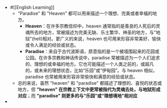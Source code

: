 - #[[English Learning]]
	- "Paradise" 和 "Heaven" 都可以用来描述一个理想、完美或者幸福的地方。
		- **Heaven**：在许多宗教信仰中，heaven 通常指的是善良的人死后的灵魂所去的地方，常被描述为完美无缺、乐土繁华、神圣的地方，与"地狱"(hell)相对。更广义的来说，heaven 也可用来形容非常美好、愉快或令人满足的经验或状态。
		- **Paradise**：来自于古代波斯语，原意指的是一个被墙围起来的花园或公园。在许多宗教和神话传说中，paradise 常被描述为一个人们追求的、理想的或幸福的地方。它也可能描述一个人类之前的，或超凡的，或未来的理想状态，比如“乐园”或“伊甸园”。与 heaven 相似，paradise 也常被用来形容非常愉快和满意的经验或状态。
	- 总的来说，虽然 "heaven" 和 "paradise" 都描述了理想的、喜悦的状态或地方，但 **"heaven" 在宗教上下文中更常被指代为灵魂去处，与地狱形成对应**；而 **"paradise" 则更多的与“乐园”或“理想境地”相对应**
-